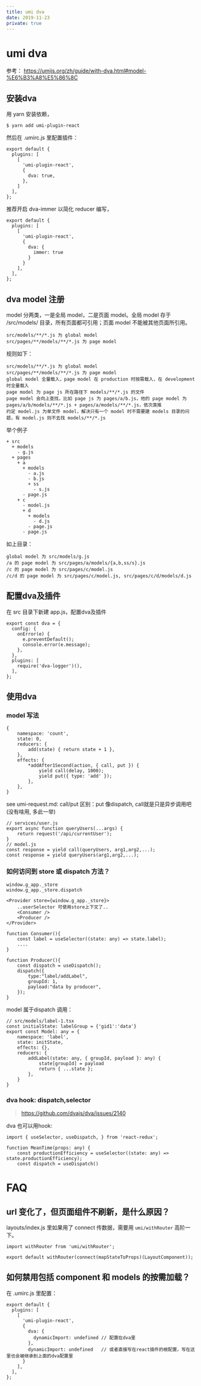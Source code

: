 ```yaml
---
title: umi dva
date: 2019-11-23
private: true
---
```

# umi dva
参考： https://umijs.org/zh/guide/with-dva.html#model-%E6%B3%A8%E5%86%8C

## 安装dva
用 yarn 安装依赖，

    $ yarn add umi-plugin-react

然后在 .umirc.js 里配置插件：

    export default {
      plugins: [
        [
          'umi-plugin-react',
          {
            dva: true,
          },
        ]
      ],
    };

推荐开启 dva-immer 以简化 reducer 编写，

    export default {
      plugins: [
        [
          'umi-plugin-react',
          {
            dva: {
              immer: true
            }
          }
        ],
      ],
    };

## dva model 注册
model 分两类，一是全局 model，二是页面 model。全局 model 存于 /src/models/ 目录，所有页面都可引用；页面 model 不能被其他页面所引用。

    src/models/**/*.js 为 global model
    src/pages/**/models/**/*.js 为 page model

规则如下：

    src/models/**/*.js 为 global model
    src/pages/**/models/**/*.js 为 page model
    global model 全量载入，page model 在 production 时按需载入，在 development 时全量载入
    page model 为 page js 所在路径下 models/**/*.js 的文件
    page model 会向上查找，比如 page js 为 pages/a/b.js，他的 page model 为 pages/a/b/models/**/*.js + pages/a/models/**/*.js，依次类推
    约定 model.js 为单文件 model，解决只有一个 model 时不需要建 models 目录的问题，有 model.js 则不去找 models/**/*.js

举个例子

    + src
      + models
        - g.js
      + pages
        + a
          + models
            - a.js
            - b.js
            + ss
              - s.js
          - page.js
        + c
          - model.js
          + d
            + models
              - d.js
            - page.js
          - page.js

如上目录：

    global model 为 src/models/g.js
    /a 的 page model 为 src/pages/a/models/{a,b,ss/s}.js
    /c 的 page model 为 src/pages/c/model.js
    /c/d 的 page model 为 src/pages/c/model.js, src/pages/c/d/models/d.js

## 配置dva及插件
在 src 目录下新建 app.js，配置dva及插件

    export const dva = {
      config: {
        onError(e) {
          e.preventDefault();
          console.error(e.message);
        },
      },
      plugins: [
        require('dva-logger')(),
      ],
    };

## 使用dva
### model 写法
    {
        namespace: 'count',
        state: 0,
        reducers: {
            add(state) { return state + 1 },
        },
        effects: {
            *addAfter1Second(action, { call, put }) {
                yield call(delay, 1000);
                yield put({ type: 'add' });
            },
        },
    }

see umi-request.md: call/put 区别：put 像dispatch, call就是只是异步调用吧(没有啥用, 多此一举)

    // services/user.js
    export async function queryUsers(...args) {
        return request('/api/currentUser');
    }
    // model.js
    const response = yield call(queryUsers, arg1,arg2,...);
    const response = yield queryUsers(arg1,arg2,...);

### 如何访问到 store 或 dispatch 方法？

    window.g_app._store
    window.g_app._store.dispatch

    <Provider store={window.g_app._store}>
        ..userSelector 可使用store上下文了..
        <Consumer />
        <Producer />
    </Provider>

    function Consumer(){
        const label = useSelector((state: any) => state.label);
        ....
    }

    function Producer(){
        const dispatch = useDispatch();
        dispatch({
            type:"label/addLabel",
            groupId: 1,
            payload:"data by producer",
        });
    }

model 属于dispatch 调用：

    // src/models/label-1.tsx
    const initialState: labelGroup = {'gid1':'data'}
    export const Model: any = {
        namespace: 'label',
        state: initState,
        effects: {},
        reducers: {
            addLabel(state: any, { groupId, payload }: any) {
                state[groupId] = payload
                return { ...state };
            },
        }
    }


### dva hook: dispatch,selector
> https://github.com/dvajs/dva/issues/2140

dva 也可以用hook:

    import { useSelector, useDispatch, } from 'react-redux';

    function MeanTime(props: any) {
        const productionEfficiency = useSelector((state: any) => state.productionEfficiency);
        const dispatch = useDispatch()


# FAQ
## url 变化了，但页面组件不刷新，是什么原因？
layouts/index.js 里如果用了 connect 传数据，需要用 `umi/withRouter` 高阶一下。

    import withRouter from 'umi/withRouter';

    export default withRouter(connect(mapStateToProps)(LayoutComponent));


## 如何禁用包括 component 和 models 的按需加载？
在 .umirc.js 里配置：

    export default {
      plugins: [
        [
          'umi-plugin-react',
          {
            dva: {
              dynamicImport: undefined // 配置在dva里
            },
            dynamicImport: undefined   // 或者直接写在react插件的根配置，写在这里也会被继承到上面的dva配置里
          }
        ],
      ],
    };

